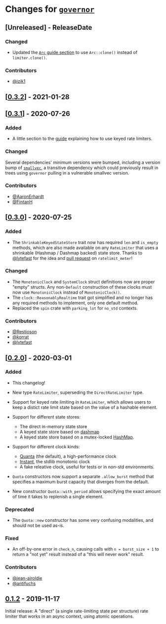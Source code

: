 # Changes for [`governor`](https://crates.io/crates/governor)

<!-- next-header -->

## [Unreleased] - ReleaseDate

### Changed

* Updated the [`Arc` guide section](https://docs.rs/governor/0.3.3/governor/_guide/index.html#wrapping-the-limiter-in-an-arc) to use `Arc::clone()` instead of `limiter.clone()`.

### Contributors
* [@izik1](https://github.com/izik1)

## [[0.3.2](https://docs.rs/governor/0.3.2/governor/)] - 2021-01-28

## [[0.3.1](https://docs.rs/governor/0.3.1/governor/)] - 2020-07-26

### Added

* A little section to the
  [guide](https://docs.rs/governor/0.3.1/governor/_guide/index.html)
  explaining how to use keyed rate limiters.

### Changed

  Several dependencies' minimum versions were bumped, including a
  version bump of
  [`smallvec`](https://github.com/servo/rust-smallvec), a transitive
  dependency which could previously result in trees using `governor`
  pulling in a vulnerable smallvec version.

### Contributors

* [@AaronErhardt](https://github.com/AaronErhardt)
* [@FintanH](https://github.com/FintanH)

## [[0.3.0](https://docs.rs/governor/0.3.0/governor/)] - 2020-07-25

### Added

* The `ShrinkableKeyedStateStore` trait now has required `len` and
  `is_empty` methods, which are also made available on any
  `RateLimiter` that uses a shrinkable (Hashmap / Dashmap backed)
  state store. Thanks to [@lytefast](https://github.com/lytefast) for
  the idea and [pull request](https://github.com/antifuchs/ratelimit_meter/pull/38)
  on `ratelimit_meter`!

### Changed

* The `MonotonicClock` and `SystemClock` struct definitions now are
  proper "empty" structs. Any non-`Default` construction of these clocks
  must now use `MonotonicClock` instead of `MonotonicClock()`.
* The `clock::ReasonablyRealtime` trait got simplified and no longer
  has any required methods to implement, only one default method.
* Replaced the `spin` crate with `parking_lot` for `no_std` contexts.

### Contributors

* [@Restioson](https://github.com/Restioson)
* [@korrat](https://github.com/korrat)
* [@lytefast](https://github.com/lytefast)

## [[0.2.0](https://docs.rs/governor/0.2.0/governor/)] - 2020-03-01

### Added

* This changelog!

* New type `RateLimiter`, superseding the `DirectRateLimiter` type.

* Support for keyed rate limiting in `RateLimiter`, which allows users
  to keep a distict rate limit state based on the value of a hashable
  element.

* Support for different state stores:
  * The direct in-memory state store
  * A keyed state store based on [dashmap](https://crates.io/crates/dashmap)
  * A keyed state store based on a mutex-locked [HashMap](https://doc.rust-lang.org/nightly/std/collections/struct.HashMap.html).

* Support for different clock kinds:
  * [Quanta](https://crates.io/crates/quanta) (the default), a high-performance clock
  * [Instant](https://doc.rust-lang.org/nightly/std/time/struct.Instant.html), the stdlib monotonic clock
  * A fake releative clock, useful for tests or in non-std environments.

* `Quota` constructors now support a separate `.allow_burst` method
  that specifies a maximum burst capacity that diverges from the
  default.

* New constructor `Quota::with_period` allows specifying the exact
  amount of time it takes to replenish a single element.

### Deprecated

* The `Quota::new` constructor has some very confusing modalities, and
  should not be used as-is.

### Fixed

* An off-by-one error in `check_n`, causing calls with `n =
  burst_size + 1` to return a "not yet" result instead of a "this will
  never work" result.

### Contributors

* [@jean-airoldie](https://github.com/jean-airoldie)
* [@antifuchs](https://github.com/antifuchs)

## [0.1.2](https://docs.rs/governor/0.1.2/governor/) - 2019-11-17

Initial release: A "direct" (a single rate-limiting state per
structure) rate limiter that works in an async context, using atomic
operations.
